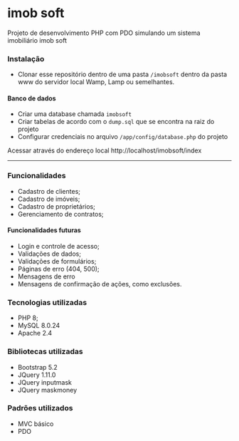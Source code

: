 # imob soft
Projeto de desenvolvimento PHP com PDO simulando um sistema imobiliário imob soft

### Instalação
- Clonar esse repositório dentro de uma pasta `/imobsoft` dentro da pasta www do servidor local Wamp, Lamp ou semelhantes.

#### Banco de dados
- Criar uma database chamada `imobsoft`
- Criar tabelas de acordo com o `dump.sql` que se encontra na raiz do projeto
- Configurar credenciais no arquivo `/app/config/database.php` do projeto

Acessar através do endereço local http://localhost/imobsoft/index

------

### Funcionalidades
- Cadastro de clientes;
- Cadastro de imóveis;
- Cadastro de proprietários;
- Gerenciamento de contratos;

#### Funcionalidades futuras
- Login e controle de acesso;
- Validações de dados;
- Validações de formulários;
- Páginas de erro (404, 500);
- Mensagens de erro
- Mensagens de confirmação de ações, como exclusões.

### Tecnologias utilizadas
- PHP 8;
- MySQL 8.0.24
- Apache 2.4

### Bibliotecas utilizadas
- Bootstrap 5.2
- JQuery 1.11.0
- JQuery inputmask
- JQuery maskmoney

### Padrões utilizados
- MVC básico
- PDO
